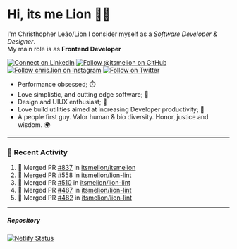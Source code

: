 # Hi, its me Lion 👋🦁

I'm Christhopher Leão/Lion
I consider myself as a _Software Developer & Designer_.<br/>My main role is as <b>Frontend Developer</b>
<br />

[![Connect on LinkedIn](https://img.shields.io/badge/--linkedin?label=LinkedIn&logo=LinkedIn&style=social)](https://www.linkedin.com/in/chrislion)
[![Follow @itsmelion on GitHub](https://img.shields.io/github/followers/itsmelion?label=follow%20%40itsmeLion&style=social)](https://github.com/itsmelion)
[![Follow chris.lion on Instagram](https://img.shields.io/badge/--instagram?label=@chris.lion&logo=Instagram&style=social)](https://instagram.com/chris.lion)
[![Follow on Twitter](https://img.shields.io/badge/--twitter?label=@ChrisLion_me&logo=Twitter&style=social)](https://twitter.com/chrislion_me)

- Performance obsessed; ⏱️
- Love simplistic, and cutting edge software; 📆
- Design and UIUX enthusiast; 🎨
- Love build utilities aimed at increasing Developer productivity; 🧰
- A people first guy. Valor human & bio diversity. Honor, justice and wisdom. 🌍

---
### 📰 Recent Activity

<!--START_SECTION:activity-->
1. 🎉 Merged PR [#837](https://github.com/itsmelion/itsmelion/pull/837) in [itsmelion/itsmelion](https://github.com/itsmelion/itsmelion)
2. 🎉 Merged PR [#558](https://github.com/itsmelion/lion-lint/pull/558) in [itsmelion/lion-lint](https://github.com/itsmelion/lion-lint)
3. 🎉 Merged PR [#510](https://github.com/itsmelion/lion-lint/pull/510) in [itsmelion/lion-lint](https://github.com/itsmelion/lion-lint)
4. 🎉 Merged PR [#487](https://github.com/itsmelion/lion-lint/pull/487) in [itsmelion/lion-lint](https://github.com/itsmelion/lion-lint)
5. 🎉 Merged PR [#482](https://github.com/itsmelion/lion-lint/pull/482) in [itsmelion/lion-lint](https://github.com/itsmelion/lion-lint)
<!--END_SECTION:activity-->

___

##### Repository
[![Netlify Status](https://api.netlify.com/api/v1/badges/9e2e6136-1ab9-42fc-8d4e-188512d5d841/deploy-status)](https://app.netlify.com/sites/lion-portfolio/deploys)
